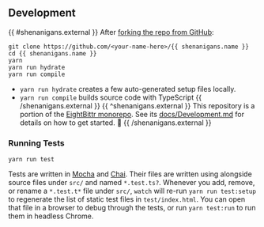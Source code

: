 ## Development

{{ #shenanigans.external }}
After [forking the repo from GitHub](https://help.github.com/articles/fork-a-repo):

```shell
git clone https://github.com/<your-name-here>/{{ shenanigans.name }}
cd {{ shenanigans.name }}
yarn
yarn run hydrate
yarn run compile
```

-   `yarn run hydrate` creates a few auto-generated setup files locally.
-   `yarn run compile` builds source code with TypeScript
{{ /shenanigans.external }}
{{ ^shenanigans.external }}
This repository is a portion of the [EightBittr monorepo](https://raw.githubusercontent.com/FullScreenShenanigans/EightBittr).
See its [docs/Development.md](../../docs/Development.md) for details on how to get started. 💖
{{ /shenanigans.external }}

### Running Tests

```shell
yarn run test
```

Tests are written in [Mocha](https://github.com/mochajs/mocha) and [Chai](https://github.com/chaijs/chai).
Their files are written using alongside source files under `src/` and named `*.test.ts?`.
Whenever you add, remove, or rename a `*.test.t*` file under `src/`, `watch` will re-run `yarn run test:setup` to regenerate the list of static test files in `test/index.html`.
You can open that file in a browser to debug through the tests, or run `yarn test:run` to run them in headless Chrome.

<!-- Maps -->
<!-- /Maps -->
